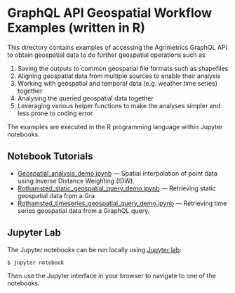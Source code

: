 # GraphQL API Geospatial Workflow Examples (written in R)

This directory contains examples of accessing the Agrimetrics GraphQL API to obtain geospatial data to do further geospatial operations such as

1. Saving the outputs to common geospatial file formats such as shapefiles
2. Aligning geospatial data from multiple sources to enable their analysis
3. Working with geospatial and temporal data (e.g. weather time series) together
4. Analysing the queried geospatial data together
5. Leveraging various helper functions to make the analyses simpler and less prone to coding error

The examples are executed in the R programming language within Jupyter notebooks. 

## Notebook Tutorials

* [Geospatial_analysis_demo.ipynb](Geospatial_analysis_demo.ipynb]) &mdash; Spatial interpolation of point data using Inverse Distance Weighting (IDW).
* [Rothamsted_static_geospatial_query_demo.ipynb](Rothamsted_static_geospatial_query_demo.ipynb]) &mdash; Retrieving static geospatial data from a Gra
* [Rothamsted_timeseries_geospatial_query_demo.ipynb](Rothamsted_timeseries_geospatial_query_demo.ipynb]) &mdash; Retrieving time series geospatial data from a GraphQL query.

## Jupyter Lab

The Jupyter notebooks can be run locally using [Jupyter lab](https://jupyterlab.readthedocs.io/en/stable/getting_started/installation.html):
```bash
$ jupyter notebook
```
Then use the Jupyter interface in your browser to navigate to one of the notebooks.

